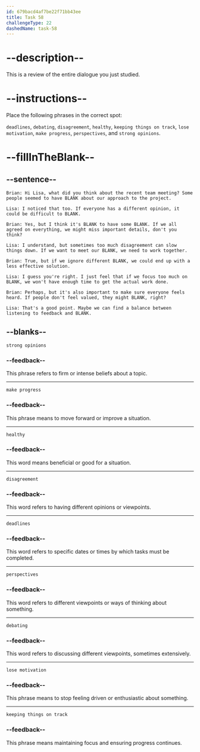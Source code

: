 ```yaml
---
id: 679bacd4af7be22f71bb43ee
title: Task 58
challengeType: 22
dashedName: task-58
---
```


<!-- REVIEW -->

# --description--

This is a review of the entire dialogue you just studied. 

# --instructions--

Place the following phrases in the correct spot:

`deadlines`, `debating`, `disagreement`, `healthy`, `keeping things on track`, `lose motivation`, `make progress`, `perspectives`, and `strong opinions`.

# --fillInTheBlank--

## --sentence--

`Brian: Hi Lisa, what did you think about the recent team meeting? Some people seemed to have BLANK about our approach to the project.`

`Lisa: I noticed that too. If everyone has a different opinion, it could be difficult to BLANK.`

`Brian: Yes, but I think it's BLANK to have some BLANK. If we all agreed on everything, we might miss important details, don't you think?`

`Lisa: I understand, but sometimes too much disagreement can slow things down. If we want to meet our BLANK, we need to work together.`

`Brian: True, but if we ignore different BLANK, we could end up with a less effective solution.`

`Lisa: I guess you're right. I just feel that if we focus too much on BLANK, we won't have enough time to get the actual work done.`

`Brian: Perhaps, but it's also important to make sure everyone feels heard. If people don't feel valued, they might BLANK, right?`

`Lisa: That's a good point. Maybe we can find a balance between listening to feedback and BLANK.`


## --blanks--

`strong opinions`

### --feedback--

This phrase refers to firm or intense beliefs about a topic.

---

`make progress`

### --feedback--

This phrase means to move forward or improve a situation.

---

`healthy`

### --feedback--

This word means beneficial or good for a situation.

---

`disagreement`

### --feedback--

This word refers to having different opinions or viewpoints.

---

`deadlines`

### --feedback--

This word refers to specific dates or times by which tasks must be completed.

---

`perspectives`

### --feedback--

This word refers to different viewpoints or ways of thinking about something.

---

`debating`

### --feedback--

This word refers to discussing different viewpoints, sometimes extensively.

---

`lose motivation`

### --feedback--

This phrase means to stop feeling driven or enthusiastic about something.

---

`keeping things on track`

### --feedback--

This phrase means maintaining focus and ensuring progress continues.
